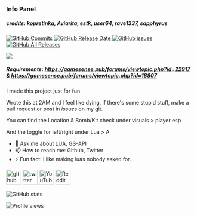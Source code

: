### Info Panel
##### credits: kopretinka, Aviarita, estk, user64, rave1337, sapphyrus
<a href="https://github.com/Nulledcore/info-panel/commits/main">
  <img alt="GitHub Commits" src="https://img.shields.io/github/last-commit/nulledcore/info-panel">
</a>
<a href="https://github.com/Nulledcore/info-panel/releases/tag/v1.0">
  <img alt="GitHub Release Date" src="https://img.shields.io/github/release-date/nulledcore/info-panel">
</a>
<a href="https://github.com/Nulledcore/info-panel/releases/tag/v1.0">
  <img alt="GitHub issues" src="https://img.shields.io/github/issues/nulledcore/info-panel">
</a>
<a href="https://github.com/Nulledcore/info-panel/releases/tag/v1.0">
  <img alt="GitHub All Releases" src="https://img.shields.io/github/downloads/nulledcore/info-panel/total">
</a>



![](https://nullified.s-ul.eu/GdSjEcOd)

##### Requirements: https://gamesense.pub/forums/viewtopic.php?id=22917 & https://gamesense.pub/forums/viewtopic.php?id=18807

I made this project just for fun.

Wrote this at 2AM and I feel like dying, if there's some stupid stuff, make a pull request or post in *issues* on my git.

You can find the Location & Bomb/Kit check under visuals > player esp

And the toggle for left/right under Lua > A


- 💬 Ask me about LUA, GS-API 
- 📫 How to reach me: Github, Twitter 
- ⚡ Fun fact: I like making luas nobody asked for. 


[<img src='https://cdn.jsdelivr.net/npm/simple-icons@3.0.1/icons/github.svg' alt='github' height='40'>](https://github.com/Nulledcore)  [<img src='https://cdn.jsdelivr.net/npm/simple-icons@3.0.1/icons/twitter.svg' alt='twitter' height='40'>](https://twitter.com/Nulled_Core)  [<img src='https://cdn.jsdelivr.net/npm/simple-icons@3.0.1/icons/youtube.svg' alt='YouTube' height='40'>](https://www.youtube.com/channel/UC2WRDk3I6_cFuM3TIiUQX5A)  [<img src='https://cdn.jsdelivr.net/npm/simple-icons@3.0.1/icons/reddit.svg' alt='Reddit' height='40'>](https://www.reddit.com/user/Nulledcore)  

![GitHub stats](https://github-readme-stats.vercel.app/api?username=Nulledcore&show_icons=true)  

![Profile views](https://gpvc.arturio.dev/Nulledcore)  
